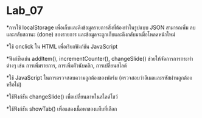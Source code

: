 # Lab_07
*การใช้ localStorage เพื่อเก็บและดึงข้อมูลรายการสิ่งที่ต้องทำในรูปแบบ JSON สามารถเพิ่ม ลบ และสลับสถานะ (done) ของรายการ และข้อมูลจะถูกเก็บและดึงกลับมาเมื่อโหลดหน้าใหม่

*ใช้ onclick ใน HTML เพื่อเรียกฟังก์ชัน JavaScript

*ฟังก์ชันเช่น addItem(), incrementCounter(), changeSlide() ช่วยให้จัดการการกระทำต่างๆ เช่น การเพิ่มรายการ, การเพิ่มตัวนับคลิก, การเปลี่ยนสไลด์

*ใช้ JavaScript ในการตรวจสอบความถูกต้องของฟอร์ม (ตรวจสอบว่าอีเมลและรหัสผ่านถูกต้องหรือไม่)

*ใช้ฟังก์ชัน changeSlide() เพื่อเปลี่ยนภาพในสไลด์โชว์

*ใช้ฟังก์ชัน showTab() เพื่อแสดงเนื้อหาของแท็บที่เลือก
